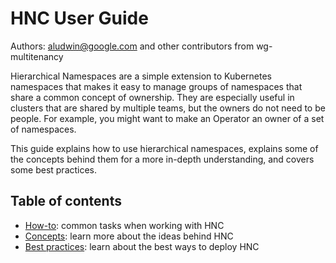 # HNC User Guide
Authors: aludwin@google.com and other contributors from wg-multitenancy

Hierarchical Namespaces are a simple extension to Kubernetes namespaces that
makes it easy to manage groups of namespaces that share a common concept of
ownership. They are especially useful in clusters that are shared by multiple
teams, but the owners do not need to be people. For example, you might want to
make an Operator an owner of a set of namespaces.

This guide explains how to use hierarchical namespaces, explains some of the
concepts behind them for a more in-depth understanding, and covers some best
practices.

## Table of contents

* [How-to](how-to.md): common tasks when working with HNC
* [Concepts](concepts.md): learn more about the ideas behind HNC
* [Best practices](best-practices.md): learn about the best ways to deploy HNC
